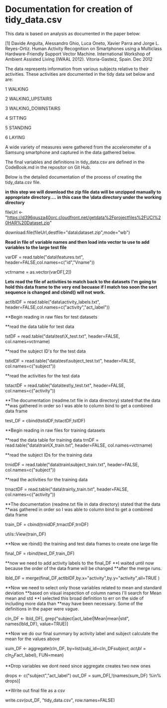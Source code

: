 Documentation for creation of tidy_data.csv
========================================================

This data is based on analysis as documented in the paper below:

[1] Davide Anguita, Alessandro Ghio, Luca Oneto, Xavier Parra and Jorge L. Reyes-Ortiz. Human Activity Recognition on Smartphones using a Multiclass Hardware-Friendly Support Vector Machine. International Workshop of Ambient Assisted Living (IWAAL 2012). Vitoria-Gasteiz, Spain. Dec 2012

The data represents information from various subjects relative to their activities. These activities are documented in the tidy data set below and are:


1 WALKING

2 WALKING_UPSTAIRS

3 WALKING_DOWNSTAIRS

4 SITTING

5 STANDING

6 LAYING


A wide variety of measures were gathered from the accelerometer of a Samsung smartphone and captured in the data gathered below.

The final variables and definitions in tidy_data.csv are defined in the CodeBook.md in the repositor on Git Hub.

Below is the detailed documentation of the process of creating the tidy_data.csv file.



**in this step we will download the zip file**
**data will be unzipped manually to appropriate directory....**
**in this case the \data directory under the working directory** 

fileUrl <- "https://d396qusza40orc.cloudfront.net/getdata%2Fprojectfiles%2FUCI%20HAR%20Dataset.zip"

download.file(fileUrl,destfile="data\\dataset.zip",mode="wb")
 


**Read in file of variable names and then load into vector to use to add**
**variables to the large test file**


varDF = read.table("data\\features.txt", header=FALSE,col.names=c("id","Vname"))

vctrname = as.vector(varDF[,2])


**Lets read the file of activities to match back to the datasets**
**I'm going to hold this data frame to the very end**
**becuase if I match too soon the sort sequence is changed**
**and cbind() will not work.**


actlblDF = read.table("data\\activity_labels.txt", header=FALSE,col.names=c("activity","act_label"))


**Begin reading in raw files for test datasets       


**read the data table for test data
 
tstDF = read.table("data\\test\\X_test.txt", header=FALSE, col.names=vctrname)

**read the subject ID's for the test data
 
tstidDF = read.table("data\\test\\subject_test.txt", header=FALSE, col.names=c("subject"))

**read the activities for the test data

tstactDF = read.table("data\\test\\y_test.txt", header=FALSE, col.names=c("activity"))



**The documentation (readme.txt file in data directory) stated that the data
**was gathered in order so I was able to column bind to get a combined data frame

test_DF = cbind(tstidDF,tstactDF,tstDF)




**Begin reading in raw files for training datasets 


**read the data table for training data
trnDF = read.table("data\\train\\X_train.txt", header=FALSE, col.names=vctrname)

**read the subject IDs for the training data

trnidDF = read.table("data\\train\\subject_train.txt", header=FALSE, col.names=c("subject"))

**read the activities for the training data

trnactDF = read.table("data\\train\\y_train.txt", header=FALSE, col.names=c("activity"))


**The documentation (readme.txt file in data directory) stated that the data
**was gathered in order so I was able to column bind to get a combined data frame

train_DF = cbind(trnidDF,trnactDF,trnDF)

utils::View(train_DF)

**Now we rbind() the training and test data frames to create one large file

final_DF = rbind(test_DF,train_DF)


**now we need to add activity labels to the final_DF
**I waited until now because the order of the data frame will be  changed
**after the merge runs. 

lbld_DF = merge(final_DF,actlblDF,by.x="activity",by.y="activity",all=TRUE  )


**Now we need to select only those variables related to mean and standard deviation
**based on visual inspection of column names I'll search for Mean mean and std
**I selected this broad definition to err on the side of including more data than
**may have been necessary. Some of the definitions in the paper were vague.



cln_DF <- lbld_DF[, grep("subject|act_label|Mean|mean|std", names(lbld_DF), value=TRUE)]



**Now we do our final summary by activity label and subject calculate the mean for the values above

sum_DF <- aggregate(cln_DF, by=list(subj_id=cln_DF$subject, act_lbl=cln_DF$act_label), FUN=mean)

**Drop variables we dont need since aggregate creates two new ones

drops <- c("subject","act_label")
out_DF = sum_DF[,!(names(sum_DF) %in% drops)]

**Write out final file as a csv

write.csv(out_DF, "tidy_data.csv", row.names=FALSE)



